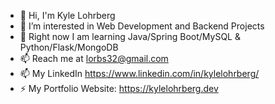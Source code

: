 - 👋 Hi, I'm Kyle Lohrberg
- 🔭 I’m interested in Web Development and Backend Projects
- 🌱 Right now I am learning Java/Spring Boot/MySQL & Python/Flask/MongoDB
- 📫 Reach me at lorbs32@gmail.com
- 📫 My LinkedIn https://www.linkedin.com/in/kylelohrberg/
- ⚡ My Portfolio Website: https://kylelohrberg.dev

